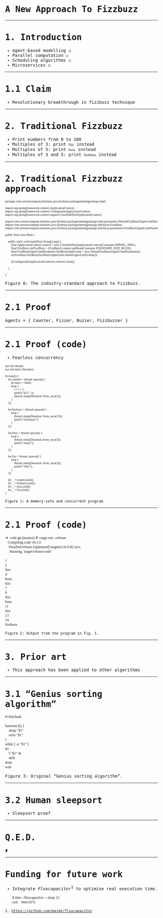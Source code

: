 <style type="text/css">
    html, body, div, p { font-family: CMU Serif, monospace }
    pre.small { font-size: 10px !important; }
    pre, code { font-family: CMU Typewriter Text !important }
</style>


# A New Approach To Fizzbuzz

---

# 1. Introduction

* Agent-based modelling ☑
* Parallel computation ☑
* Scheduling algorithms ☑
* Microservices ☑

---

# 1.1 Claim

* Revolutionary breakthrough in fizzbuzz technique

---

# 2. Traditional Fizzbuzz

* Print numbers from 0 to 100
* Multiples of 3: print `fizz` instead
* Multiples of 5: print `buzz` instead
* Multiples of 3 and 5: print `fizzbuzz` instead

---

# 2. Traditional Fizzbuzz approach

<pre class="small">
package com.seriouscompany.business.java.fizzbuzz.packagenamingpackage.impl;

import org.springframework.context.ApplicationContext;
import org.springframework.context.ConfigurableApplicationContext;
import org.springframework.context.support.ClassPathXmlApplicationContext;

import com.seriouscompany.business.java.fizzbuzz.packagenamingpackage.impl.parameters.DefaultFizzBuzzUpperLimitParameter;
import com.seriouscompany.business.java.fizzbuzz.packagenamingpackage.interfaces.FizzBuzz;
import com.seriouscompany.business.java.fizzbuzz.packagenamingpackage.interfaces.parameters.FizzBuzzUpperLimitParameter;

public final class Main {

	public static void main(final String[] args) {
		final ApplicationContext context = new ClassPathXmlApplicationContext(Constants.SPRING_XML);
		final FizzBuzz myFizzBuzz = (FizzBuzz) context.getBean(Constants.STANDARD_FIZZ_BUZZ);
		final FizzBuzzUpperLimitParameter fizzBuzzUpperLimit = new DefaultFizzBuzzUpperLimitParameter();
		myFizzBuzz.fizzBuzz(fizzBuzzUpperLimit.obtainUpperLimitValue());

		((ConfigurableApplicationContext) context).close();

	}

}
</pre>
Figure 0: The industry-standard approach to Fizzbuzz.

---

# 2.1 Proof

Agents = { Counter, Fizzer, Buzzer, Fizzbuzzer }

---

# 2.1 Proof (code)

* Fearless concurrency

<pre class="small">
use std::thread;
use std::time::Duration;

fn main() {
    let counter = thread::spawn(|| {
        let mut i = 0u64;
        loop {
            i = i + 1;
            print!("\n{}", i);
            thread::sleep(Duration::from_secs(1));
        }
    });

    let fizzbuzz = thread::spawn(|| {
        loop {
            thread::sleep(Duration::from_secs(15));
            print!("\rfizzbuzz");
        }
    });

    let buzz = thread::spawn(|| {
        loop {
            thread::sleep(Duration::from_secs(5));
            print!("\rbuzz");
        }
    });

    let fizz = thread::spawn(|| {
        loop {
            thread::sleep(Duration::from_secs(3));
            print!("\rfizz");
        }
    });

    let _ = counter.join();
    let _ = fizzbuzz.join();
    let _ = buzz.join();
    let _ = fizz.join();
}
</pre>
<small>Figure 1: A memory-safe and concurrent program.</small>

---

# 2.1 Proof (code)

```
➜  code git:(master) ✗ cargo run --release
   Compiling code v0.1.0
    Finished release [optimized] target(s) in 0.82 secs
     Running `target/release/code`

1
2
fizz
4
buzz
fizz
7
8
fizz
buzz
11
fizz
13
14
fizzbuzz
```

<small>Figure 2: Output from the program in Fig. 1.</small>

---

# 3. Prior art

* This approach has been applied to other algorithms

---

# 3.1 “Genius sorting algorithm”

```
#!/bin/bash

function f() {
    sleep "$1"
    echo "$1"
}
while [ -n "$1" ]
do
    f "$1" &
    shift
done
wait
```
Figure 3: Original “Genius sorting algorithm”.

---

# 3.2 Human sleepsort

* Sleepsort proof

---

# Q.E.D.

∎

---

# Funding for future work

* Integrate *Fluxcapacitor*<sup>1</sup> to optimise real execution time. 

  ```text
  $ time ./fluxcapacitor -- sleep 12
  real    0m0.057s
  ```

<small>1. https://github.com/majek/fluxcapacitor</small>